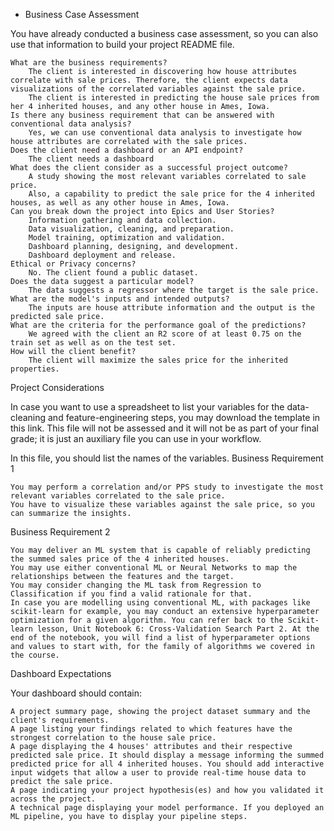 * Business Case Assessment

You have already conducted a business case assessment, so you can also use that information to build your project README file.

    What are the business requirements?
        The client is interested in discovering how house attributes correlate with sale prices. Therefore, the client expects data visualizations of the correlated variables against the sale price.
        The client is interested in predicting the house sale prices from her 4 inherited houses, and any other house in Ames, Iowa.
    Is there any business requirement that can be answered with conventional data analysis?
        Yes, we can use conventional data analysis to investigate how house attributes are correlated with the sale prices.
    Does the client need a dashboard or an API endpoint?
        The client needs a dashboard
    What does the client consider as a successful project outcome?
        A study showing the most relevant variables correlated to sale price.
        Also, a capability to predict the sale price for the 4 inherited houses, as well as any other house in Ames, Iowa.
    Can you break down the project into Epics and User Stories?
        Information gathering and data collection.
        Data visualization, cleaning, and preparation.
        Model training, optimization and validation.
        Dashboard planning, designing, and development.
        Dashboard deployment and release.
    Ethical or Privacy concerns?
        No. The client found a public dataset.
    Does the data suggest a particular model?
        The data suggests a regressor where the target is the sale price.
    What are the model's inputs and intended outputs?
        The inputs are house attribute information and the output is the predicted sale price.
    What are the criteria for the performance goal of the predictions?
        We agreed with the client an R2 score of at least 0.75 on the train set as well as on the test set.
    How will the client benefit?
        The client will maximize the sales price for the inherited properties.

Project Considerations

In case you want to use a spreadsheet to list your variables for the data-cleaning and feature-engineering steps, you may download the template in this link. This file will not be assessed and it will not be as part of your final grade; it is just an auxiliary file you can use in your workflow.

In this file, you should list the names of the variables.
Business Requirement 1

    You may perform a correlation and/or PPS study to investigate the most relevant variables correlated to the sale price.
    You have to visualize these variables against the sale price, so you can summarize the insights.

Business Requirement 2

    You may deliver an ML system that is capable of reliably predicting the summed sales price of the 4 inherited houses.
    You may use either conventional ML or Neural Networks to map the relationships between the features and the target.
    You may consider changing the ML task from Regression to Classification if you find a valid rationale for that.
    In case you are modelling using conventional ML, with packages like scikit-learn for example, you may conduct an extensive hyperparameter optimization for a given algorithm. You can refer back to the Scikit-learn lesson, Unit Notebook 6: Cross-Validation Search Part 2. At the end of the notebook, you will find a list of hyperparameter options and values to start with, for the family of algorithms we covered in the course.

Dashboard Expectations

Your dashboard should contain:

    A project summary page, showing the project dataset summary and the client's requirements.
    A page listing your findings related to which features have the strongest correlation to the house sale price.
    A page displaying the 4 houses' attributes and their respective predicted sale price. It should display a message informing the summed predicted price for all 4 inherited houses. You should add interactive input widgets that allow a user to provide real-time house data to predict the sale price.
    A page indicating your project hypothesis(es) and how you validated it across the project.
    A technical page displaying your model performance. If you deployed an ML pipeline, you have to display your pipeline steps.

    
